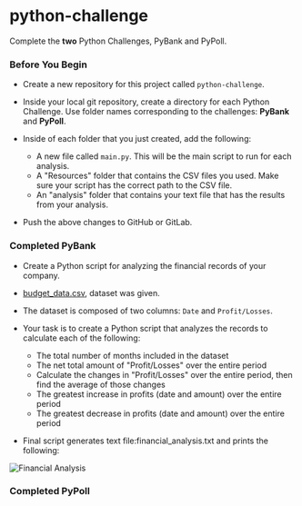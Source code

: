 # python-challenge
Complete the **two** Python Challenges, PyBank and PyPoll.

### Before You Begin
* Create a new repository for this project called `python-challenge`.
* Inside your local git repository, create a directory for each Python Challenge. Use folder names corresponding to the challenges: **PyBank** and  **PyPoll**.
* Inside of each folder that you just created, add the following:

  * A new file called `main.py`. This will be the main script to run for each analysis.
  * A "Resources" folder that contains the CSV files you used. Make sure your script has the correct path to the CSV file.
  * An "analysis" folder that contains your text file that has the results from your analysis.

* Push the above changes to GitHub or GitLab.

### Completed PyBank 
* Create a Python script for analyzing the financial records of your company.
* [budget_data.csv](PyBank/Resources/budget_data.csv), dataset was given.
* The dataset is composed of two columns: `Date` and `Profit/Losses`.

* Your task is to create a Python script that analyzes the records to calculate each of the following:

  * The total number of months included in the dataset
  * The net total amount of "Profit/Losses" over the entire period
  * Calculate the changes in "Profit/Losses" over the entire period, then find the average of those changes
  * The greatest increase in profits (date and amount) over the entire period
  * The greatest decrease in profits (date and amount) over the entire period

* Final script generates text file:financial_analysis.txt and prints the following:

![Financial Analysis](https://github.com/christin-c-sok/python-challenge/blob/main/Images/financial_analysis.png)

### Completed PyPoll 
